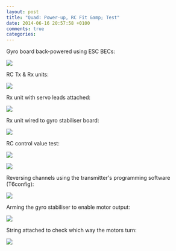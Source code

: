 ```yaml
---
layout: post
title: "Quad: Power-up, RC Fit &amp; Test"
date: 2014-06-16 20:57:58 +0100
comments: true
categories: 
---
```


Gyro board back-powered using ESC BECs:

![](//files.ianrenton.com/sites/quadcopter/35.jpg)

RC Tx &amp; Rx units:

![](//files.ianrenton.com/sites/quadcopter/36.jpg)

Rx unit with servo leads attached:

![](//files.ianrenton.com/sites/quadcopter/37.jpg)

Rx unit wired to gyro stabiliser board:

![](//files.ianrenton.com/sites/quadcopter/38.jpg)

RC control value test:

![](//files.ianrenton.com/sites/quadcopter/39.jpg)

![](//files.ianrenton.com/sites/quadcopter/40.jpg)

Reversing channels using the transmitter's programming software (T6config):

![](//files.ianrenton.com/sites/quadcopter/71.jpg)

Arming the gyro stabiliser to enable motor output:

![](//files.ianrenton.com/sites/quadcopter/42.jpg)

String attached to check which way the motors turn:

![](//files.ianrenton.com/sites/quadcopter/44.jpg)
